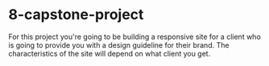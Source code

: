 # 8-capstone-project
For this project you're going to be building a responsive site for a client who is going to provide you with a design guideline for their brand. The characteristics of the site will depend on what client you get.
